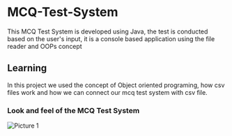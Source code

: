 # MCQ-Test-System
This MCQ Test System is developed using Java, the test is conducted based on the user's input, it is a console based application using the file reader and OOPs concept
 
 ## Learning 
 In this project we used the concept of Object oriented programing, how csv files work and how we can connect our mcq test system with csv file.
 
 ### Look and feel of the MCQ Test System
  
![Picture 1](https://user-images.githubusercontent.com/95746746/190974198-1146d3fb-1408-41ec-88c9-267b461624af.png)
